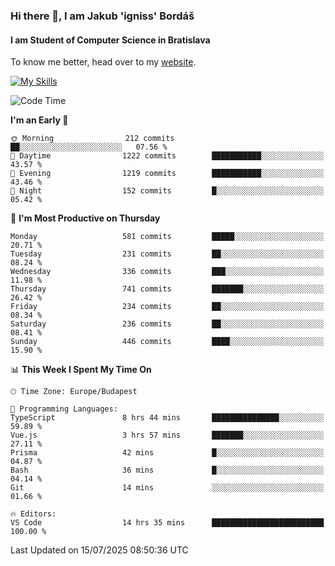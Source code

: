 ### Hi there 👋, I am Jakub 'igniss' Bordáš

#### I am Student of Computer Science in Bratislava
To know me better, head over to my [website](https://bordas.sk).

[![My Skills](https://skillicons.dev/icons?i=js,typescript,html,css,figma,svelte,vue,next,postgresql,nest,express,nodejs)](https://bordas.sk)


<!--START_SECTION:waka-->
![Code Time](http://img.shields.io/badge/Code%20Time-1%2C994%20hrs%2035%20mins-blue)

**I'm an Early 🐤** 

```text
🌞 Morning                212 commits         ██░░░░░░░░░░░░░░░░░░░░░░░   07.56 % 
🌆 Daytime                1222 commits        ███████████░░░░░░░░░░░░░░   43.57 % 
🌃 Evening                1219 commits        ███████████░░░░░░░░░░░░░░   43.46 % 
🌙 Night                  152 commits         █░░░░░░░░░░░░░░░░░░░░░░░░   05.42 % 
```
📅 **I'm Most Productive on Thursday** 

```text
Monday                   581 commits         █████░░░░░░░░░░░░░░░░░░░░   20.71 % 
Tuesday                  231 commits         ██░░░░░░░░░░░░░░░░░░░░░░░   08.24 % 
Wednesday                336 commits         ███░░░░░░░░░░░░░░░░░░░░░░   11.98 % 
Thursday                 741 commits         ███████░░░░░░░░░░░░░░░░░░   26.42 % 
Friday                   234 commits         ██░░░░░░░░░░░░░░░░░░░░░░░   08.34 % 
Saturday                 236 commits         ██░░░░░░░░░░░░░░░░░░░░░░░   08.41 % 
Sunday                   446 commits         ████░░░░░░░░░░░░░░░░░░░░░   15.90 % 
```


📊 **This Week I Spent My Time On** 

```text
🕑︎ Time Zone: Europe/Budapest

💬 Programming Languages: 
TypeScript               8 hrs 44 mins       ███████████████░░░░░░░░░░   59.89 % 
Vue.js                   3 hrs 57 mins       ███████░░░░░░░░░░░░░░░░░░   27.11 % 
Prisma                   42 mins             █░░░░░░░░░░░░░░░░░░░░░░░░   04.87 % 
Bash                     36 mins             █░░░░░░░░░░░░░░░░░░░░░░░░   04.14 % 
Git                      14 mins             ░░░░░░░░░░░░░░░░░░░░░░░░░   01.66 % 

🔥 Editors: 
VS Code                  14 hrs 35 mins      █████████████████████████   100.00 % 
```


 Last Updated on 15/07/2025 08:50:36 UTC
<!--END_SECTION:waka-->
